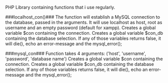 PHP Library containing functions that i use regularly.

###localhost_con()###
	The function will establish a MySQL connection to the database, passed in the arguments.
	It will use localhost as host, root as username and an empty password (default for xampp).
	Creates a global variable $con containing the connection.
	Creates a global variable $con_db containing the database selection.
	If any of those variables returns false, it will die(), echo an error-message and the mysql_error();

###mysql_con###
	Function takes 4 arguments:
		('host', 'username', 'password', 'database name')
		Creates a global variable $con containing the connection.
		Creates a global variable $con_db containing the database selection.
		If any of those variables returns false, it will die(), echo an error-message and the mysql_error();	
